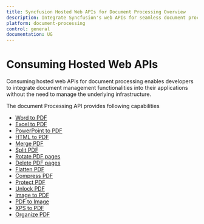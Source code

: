 ```yaml
---
title: Syncfusion Hosted Web APIs for Document Processing Overview
description: Integrate Syncfusion's web APIs for seamless document processing of Word, Excel, PowerPoint, HTML to PDF, and PDF manipulation.
platform: document-processing
control: general
documentation: UG
---
```

# Consuming Hosted Web APIs

Consuming hosted web APIs for document processing enables developers to integrate document management functionalities into their applications without the need to manage the underlying infrastructure. 

The document Processing API provides following capabilities

- [Word to PDF](https://help.syncfusion.com/document-processing/web-apis/consume-apis/word-to-pdf)
- [Excel to PDF](https://help.syncfusion.com/document-processing/web-apis/consume-apis/excel-to-pdf)
- [PowerPoint to PDF](https://help.syncfusion.com/document-processing/web-apis/consume-apis/powerpoint-to-pdf)
- [HTML to PDF](https://help.syncfusion.com/document-processing/web-apis/consume-apis/html-to-pdf)
- [Merge PDF](https://help.syncfusion.com/document-processing/web-apis/consume-apis/merge-pdf)
- [Split PDF](https://help.syncfusion.com/document-processing/web-apis/consume-apis/split-pdf)
- [Rotate PDF pages](https://help.syncfusion.com/document-processing/web-apis/consume-apis/rotate-pdf-pages)
- [Delete PDF pages](https://help.syncfusion.com/document-processing/web-apis/consume-apis/delete-pdf-pages)
- [Flatten PDF](https://help.syncfusion.com/document-processing/web-apis/consume-apis/flatten-pdf)
- [Compress PDF](https://help.syncfusion.com/document-processing/web-apis/consume-apis/compress-pdf)
- [Protect PDF](https://help.syncfusion.com/document-processing/web-apis/consume-apis/protect-pdf)
- [Unlock PDF](https://help.syncfusion.com/document-processing/web-apis/consume-apis/unlock-pdf)
- [Image to PDF](https://help.syncfusion.com/document-processing/web-apis/consume-apis/image-to-pdf)
- [PDF to Image](https://help.syncfusion.com/document-processing/web-apis/consume-apis/pdf-to-image)
- [XPS to PDF](https://help.syncfusion.com/document-processing/web-apis/consume-apis/xps-to-pdf)
- [Organize PDF](https://help.syncfusion.com/document-processing/web-apis/consume-apis/organize-pdf)